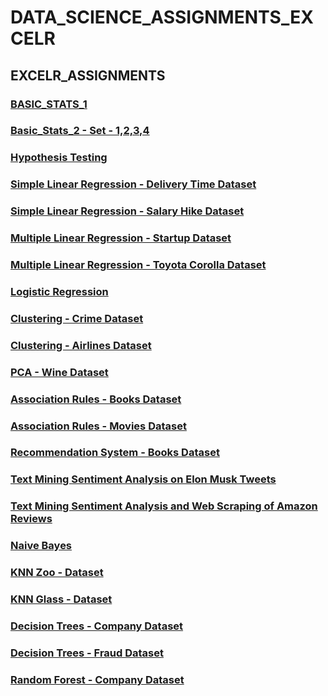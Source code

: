 # DATA_SCIENCE_ASSIGNMENTS_EXCELR

## EXCELR_ASSIGNMENTS

### [BASIC_STATS_1](https://gist.github.com/ZakeerS/debc1adf49d27ac60b4b7e8b3078f752)

### [Basic_Stats_2 - Set - 1,2,3,4](https://gist.github.com/ZakeerS/89fb74c94f2edd6d285bf829a8b8c0d3)

### [Hypothesis Testing](https://gist.github.com/ZakeerS/6916721268ae62deaaf3349c57389ff3)

### [Simple Linear Regression - Delivery Time Dataset](https://gist.github.com/ZakeerS/c0f9ead17096c5dcf5473413ae8a8720)

### [Simple Linear Regression - Salary Hike Dataset](https://gist.github.com/ZakeerS/bc791ede20125d73e0c98a83c575e393)

### [Multiple Linear Regression - Startup Dataset](https://gist.github.com/ZakeerS/dde07ca8b7e624513ea2e6c01c3a3b6b)

### [Multiple Linear Regression - Toyota Corolla Dataset](https://gist.github.com/ZakeerS/e4f95bd6abdc32f2bd0a8c561a07344a)

### [Logistic Regression](https://gist.github.com/ZakeerS/1c81d61364bd9d0d1573b259a6cc9355)

### [Clustering - Crime Dataset](https://gist.github.com/ZakeerS/89e06ff020752fc01180e148142dd548)

### [Clustering - Airlines Dataset](https://gist.github.com/ZakeerS/d01b0d68dc26d757f33fcddd3efb4b11)

### [PCA - Wine Dataset](https://gist.github.com/ZakeerS/96087a621dac2200340f5aeae20fd005)

### [Association Rules - Books Dataset](https://gist.github.com/ZakeerS/86a1c4131d39b3e177278abe91132371)

### [Association Rules - Movies Dataset](https://gist.github.com/ZakeerS/4a5a2e516e5a133b3eb7ce1c6346ce93)

### [Recommendation System - Books Dataset](https://gist.github.com/ZakeerS/667744afd06439145be30c7a0c544e3d)

### [Text Mining Sentiment Analysis on Elon Musk Tweets](https://gist.github.com/ZakeerS/389046f9bd9ad638a1b51f04a13b7301)

### [Text Mining Sentiment Analysis and Web Scraping of Amazon Reviews](https://gist.github.com/ZakeerS/3ffaec1f6fad67d0c243360556440f6f)

### [Naive Bayes](https://gist.github.com/ZakeerS/3986098b91e2f5e60f7f338c9deba896)

### [KNN Zoo - Dataset](https://gist.github.com/ZakeerS/3533e73d43752e4dfb2269728477894b)

### [KNN Glass - Dataset](https://gist.github.com/ZakeerS/e12143d42e869fdb9162bf96a8e58d07)

### [Decision Trees - Company Dataset](https://gist.github.com/ZakeerS/6af0603b8a362d7b73073adf2ad98501)

### [Decision Trees - Fraud Dataset](https://gist.github.com/ZakeerS/653f7ab6631c91df5d9bde607a9eb827)

### [Random Forest - Company Dataset](https://colab.research.google.com/drive/1MjjPmigJnB6ANXnPTsIdTAzlQMbFQatT?usp=sharing)
